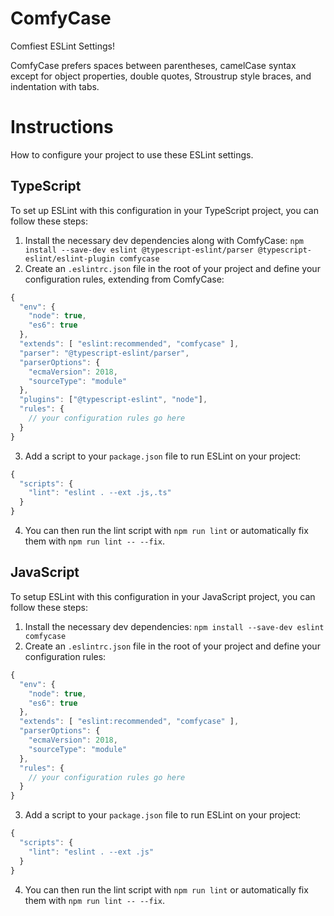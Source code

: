 # ComfyCase
Comfiest ESLint Settings!

ComfyCase prefers spaces between parentheses, camelCase syntax except for object properties, double quotes, Stroustrup style braces, and indentation with tabs.

# Instructions
How to configure your project to use these ESLint settings.

## TypeScript
To set up ESLint with this configuration in your TypeScript project, you can follow these steps:

1. Install the necessary dev dependencies along with ComfyCase: `npm install --save-dev eslint @typescript-eslint/parser @typescript-eslint/eslint-plugin comfycase`
2. Create an `.eslintrc.json` file in the root of your project and define your configuration rules, extending from ComfyCase:
```JavaScript
{
  "env": {
    "node": true,
    "es6": true
  },
  "extends": [ "eslint:recommended", "comfycase" ],
  "parser": "@typescript-eslint/parser",
  "parserOptions": {
    "ecmaVersion": 2018,
    "sourceType": "module"
  },
  "plugins": ["@typescript-eslint", "node"],
  "rules": {
    // your configuration rules go here
  }
}
```
3. Add a script to your `package.json` file to run ESLint on your project:
```JavaScript
{
  "scripts": {
    "lint": "eslint . --ext .js,.ts"
  }
}
```
4. You can then run the lint script with `npm run lint` or automatically fix them with `npm run lint -- --fix`.

## JavaScript
To setup ESLint with this configuration in your JavaScript project, you can follow these steps:

1. Install the necessary dev dependencies: `npm install --save-dev eslint comfycase`
2. Create an `.eslintrc.json` file in the root of your project and define your configuration rules:
```JavaScript
{
  "env": {
    "node": true,
    "es6": true
  },
  "extends": [ "eslint:recommended", "comfycase" ],
  "parserOptions": {
    "ecmaVersion": 2018,
    "sourceType": "module"
  },
  "rules": {
    // your configuration rules go here
  }
}
```
3. Add a script to your `package.json` file to run ESLint on your project:
```JavaScript
{
  "scripts": {
    "lint": "eslint . --ext .js"
  }
}
```
4. You can then run the lint script with `npm run lint` or automatically fix them with `npm run lint -- --fix`.